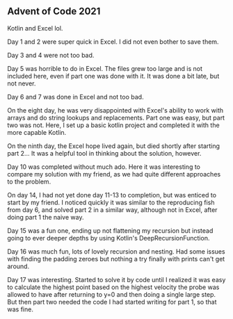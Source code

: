 ## Advent of Code 2021
Kotlin and Excel lol.

Day 1 and 2 were super quick in Excel. I did not even bother to save them.

Day 3 and 4 were not too bad.

Day 5 was horrible to do in Excel. 
The files grew too large and is not included here, even if part one was done with it.
It was done a bit late, but not never.

Day 6 and 7 was done in Excel and not too bad.

On the eight day, he was very disappointed with Excel's ability to work with arrays 
and do string lookups and replacements. Part one was easy, but part two was not.
Here, I set up a basic kotlin project and completed it with the more capable Kotlin.

On the ninth day, the Excel hope lived again, but died shortly after starting part 2...
It was a helpful tool in thinking about the solution, however.

Day 10 was completed without much ado. Here it was interesting to compare my solution with my friend,
as we had quite different approaches to the problem.

On day 14, I had not yet done day 11-13 to completion, but was enticed to start by my friend.
I noticed quickly it was similar to the reproducing fish from day 6, and solved part 2 in a similar way, 
although not in Excel, after doing part 1 the naive way.

Day 15 was a fun one, ending up not flattening my recursion but instead going to ever deeper depths by using Kotlin's
DeepRecursionFunction.

Day 16 was much fun, lots of lovely recursion and nesting. Had some issues with finding the padding zeroes but nothing
a try finally with prints can't get around.

Day 17 was interesting. Started to solve it by code until I realized it was easy to calculate the highest point based
on the highest velocity the probe was allowed to have after returning to y=0 and then doing a single large step.
But then part two needed the code I had started writing for part 1, so that was fine.